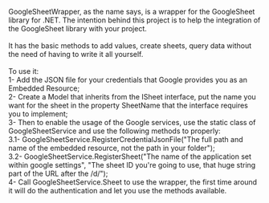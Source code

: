 GoogleSheetWrapper, as the name says, is a wrapper for the GoogleSheet library for .NET. The intention behind this project is to help the integration of the GoogleSheet library with your project.\
\
It has the basic methods to add values, create sheets, query data without the need of having to write it all yourself.\
\
To use it:\
1- Add the JSON file for your credentials that Google provides you as an Embedded Resource;\
2- Create a Model that inherits from the ISheet interface, put the name you want for the sheet in the property SheetName that the interface requires you to implement;\
3- Then to enable the usage of the Google services, use the static class of GoogleSheetService and use the following methods to properly:\
   3.1- GoogleSheetService.RegisterCredentialJsonFile("The full path and name of the embedded resource, not the path in your folder");\
   3.2- GoogleSheetService.RegisterSheet("The name of the application set within google settings", "The sheet ID you're going to use, that huge string part of the URL after the /d/");\
4- Call GoogleSheetService.Sheet to use the wrapper, the first time around it will do the authentication and let you use the methods available.
